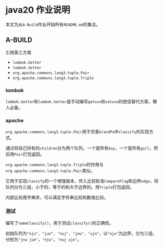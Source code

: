 # java20 作业说明

本文为从`A-Build`作业开始所有`README.md`的集合。

## A-BUILD

引用第三方类

- `lombok.Getter`
- `lombok.Setter`
- `org.apache.commons.lang3.tuple.Pair`
- `org.apache.commons.lang3.tuple.Triple`

### lombok

`lombok.Getter`和`lombok.Setter`是手动编写`getxxx`和`setxxx`的绝佳替代方案，懒人必备。

### apache

`org.apache.commons.lang3.tuple.Pair`用于完善`GrandPa`中`classify`的实现方式。

通过将自己持有的`children`分为两个队列，一个是所有`boy`，一个是所有`girl`，然后用`Pair`打包返回。

`org.apache.commons.lang3.tuple.Triple`的作用与`org.apache.commons.lang3.tuple.Pair`类似。

它用于实现`classify`的一个增强版本，传入比较标准`CompareFlag`和边界`edge`，将队列分为三组，小于的，等于的和大于边界的。用`Triple`打包返回。

内部比较用字典序，可以满足字符串比较和数值比较。

### 测试

编写了`nameClassify()`，用于测试`classify()`的正确性。

初始队列为`"nju", "jun", "nuj", "jnu", "ujn"`，以`"nju"`为边界，分为三组，分别为`"jnu jun"`，`"nju"`，`"nuj ujn"`。
